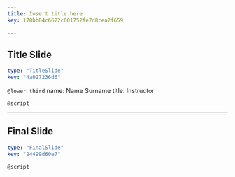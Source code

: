 ```yaml
---
title: Insert title here
key: 178bb84c6622c601752fe7d8cea2f659

---
```

## Title Slide

```yaml
type: "TitleSlide"
key: "4a027236d6"
```

`@lower_third`
name: Name Surname
title: Instructor


`@script`



---
## Final Slide

```yaml
type: "FinalSlide"
key: "24499d60e7"
```

`@script`


